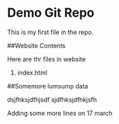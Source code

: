 # Demo Git Repo
This is my first file in the repo.

##Website Contents 

Here are thr files in website

1. index.html


##Somemore lumsump data

dsjfhksjdfhjsdf
sjdfhksjdfhkjsfh


Adding some more lines on 17 march